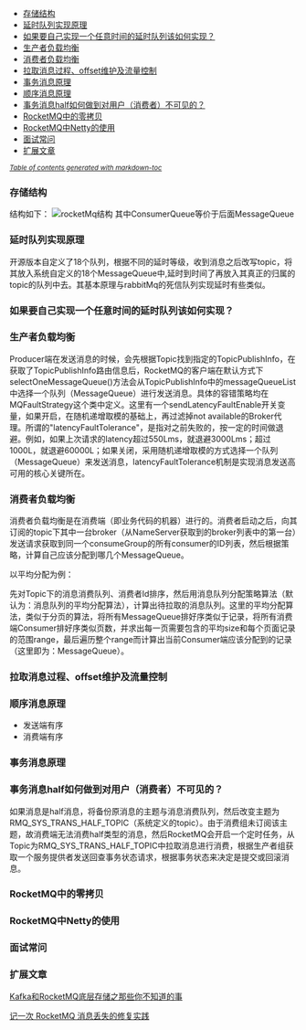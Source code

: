 - [存储结构](#存储结构)
- [延时队列实现原理](#延时队列实现原理)
- [如果要自己实现一个任意时间的延时队列该如何实现？](#如果要自己实现一个任意时间的延时队列该如何实现？)
- [生产者负载均衡](#生产者负载均衡)
- [消费者负载均衡](#消费者负载均衡)
- [拉取消息过程、offset维护及流量控制](#拉取消息过程、offset维护及流量控制)
- [事务消息原理](#事务消息原理)
- [顺序消息原理](#顺序消息原理)
- [事务消息half如何做到对用户（消费者）不可见的？](#事务消息half如何做到对用户（消费者）不可见的？)
- [RocketMQ中的零拷贝](#RocketMQ中的零拷贝)
- [RocketMQ中Netty的使用](#RocketMQ中Netty的使用)
- [面试常问](#面试常问)
- [扩展文章](#扩展文章)

<small><i><a href='http://ecotrust-canada.github.io/markdown-toc/'>Table of contents generated with markdown-toc</a></i></small>

### 存储结构
结构如下：
![rocketMq结构](pictures/rocketMq/RocketMq%E7%BB%93%E6%9E%84.jpg)
其中ConsumerQueue等价于后面MessageQueue

### 延时队列实现原理

开源版本自定义了18个队列，根据不同的延时等级，收到消息之后改写topic，将其放入系统自定义的18个MessageQueue中,延时到时间了再放入其真正的归属的topic的队列中去。其基本原理与rabbitMq的死信队列实现延时有些类似。

### 如果要自己实现一个任意时间的延时队列该如何实现？

### 生产者负载均衡

Producer端在发送消息的时候，会先根据Topic找到指定的TopicPublishInfo，在获取了TopicPublishInfo路由信息后，RocketMQ的客户端在默认方式下selectOneMessageQueue()方法会从TopicPublishInfo中的messageQueueList中选择一个队列（MessageQueue）进行发送消息。具体的容错策略均在MQFaultStrategy这个类中定义。这里有一个sendLatencyFaultEnable开关变量，如果开启，在随机递增取模的基础上，再过滤掉not available的Broker代理。所谓的"latencyFaultTolerance"，是指对之前失败的，按一定的时间做退避。例如，如果上次请求的latency超过550Lms，就退避3000Lms；超过1000L，就退避60000L；如果关闭，采用随机递增取模的方式选择一个队列（MessageQueue）来发送消息，latencyFaultTolerance机制是实现消息发送高可用的核心关键所在。

### 消费者负载均衡

消费者负载均衡是在消费端（即业务代码的机器）进行的。消费者启动之后，向其订阅的topic下其中一台broker（从NameServer获取到的broker列表中的第一台）发送请求获取到同一个consumeGroup的所有consumer的ID列表，然后根据策略，计算自己应该分配到哪几个MessageQueue。

以平均分配为例：

先对Topic下的消息消费队列、消费者Id排序，然后用消息队列分配策略算法（默认为：消息队列的平均分配算法），计算出待拉取的消息队列。这里的平均分配算法，类似于分页的算法，将所有MessageQueue排好序类似于记录，将所有消费端Consumer排好序类似页数，并求出每一页需要包含的平均size和每个页面记录的范围range，最后遍历整个range而计算出当前Consumer端应该分配到的记录（这里即为：MessageQueue）。

### 拉取消息过程、offset维护及流量控制

### 顺序消息原理
- 发送端有序
- 消费端有序

### 事务消息原理

### 事务消息half如何做到对用户（消费者）不可见的？

如果消息是half消息，将备份原消息的主题与消息消费队列，然后改变主题为RMQ_SYS_TRANS_HALF_TOPIC（系统定义的topic）。由于消费组未订阅该主题，故消费端无法消费half类型的消息，然后RocketMQ会开启一个定时任务，从Topic为RMQ_SYS_TRANS_HALF_TOPIC中拉取消息进行消费，根据生产者组获取一个服务提供者发送回查事务状态请求，根据事务状态来决定是提交或回滚消息。

### RocketMQ中的零拷贝

### RocketMQ中Netty的使用


### 面试常问
### 扩展文章
[Kafka和RocketMQ底层存储之那些你不知道的事](https://mp.weixin.qq.com/s/BCIHy934BHarqOFPYtmaSw)

[记一次 RocketMQ 消息丢失的修复实践](https://mp.weixin.qq.com/s/XxZX0xT-ZbGVVJv5xYa4dg)
